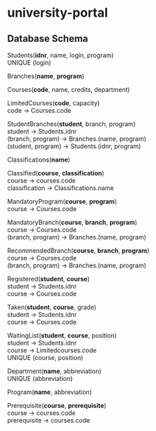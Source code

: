 # university-portal

## Database Schema
Students(**idnr**, name, login, program)  
UNIQUE (login)  

Branches(**name**, **program**)  

Courses(**code**, name, credits, department)  

LimitedCourses(**code**, capacity)  
code → Courses.code  

StudentBranches(**student**, branch, program)  
student → Students.idnr  
(branch, program) → Branches.(name, program)  
(student, program) → Students.(idnr, program)  

Classifications(**name**)  

Classified(**course**, **classification**)  
course → courses.code  
classification → Classifications.name  

MandatoryProgram(**course**, **program**)  
course → Courses.code  

MandatoryBranch(**course**, **branch**, **program**)  
course → Courses.code  
(branch, program) → Branches.(name, program)  

RecommendedBranch(**course**, **branch**, **program**)  
course → Courses.code  
(branch, program) → Branches.(name, program)  

Registered(**student**, **course**)  
student → Students.idnr  
course → Courses.code  

Taken(**student**, **course**, grade)  
student → Students.idnr  
course → Courses.code  

WaitingList(**student**, **course**, position)  
student → Students.idnr  
course → Limitedcourses.code  
UNIQUE (course, position)  

Department(**name**, abbreviation)  
UNIQUE (abbreviation)  

Program(**name**, abbreviation)  

Prerequisite(**course**, **prerequisite**)  
course → courses.code   
prerequisite → courses.code  